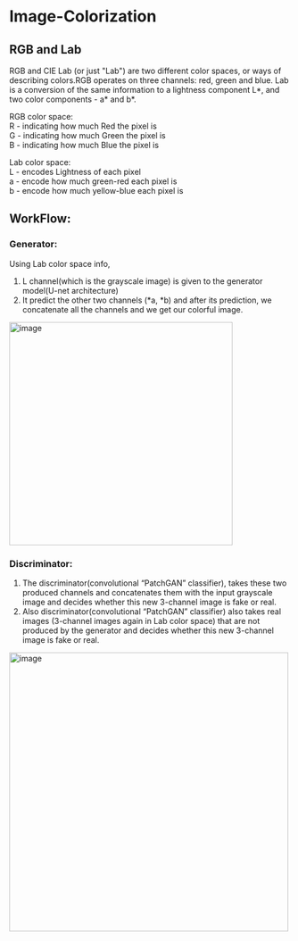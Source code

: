 # Image-Colorization


## RGB and Lab

RGB and CIE Lab (or just "Lab") are two different color spaces, or ways of describing colors.RGB operates on three channels: red, green and blue. Lab is a conversion of the same information to a lightness component L*, and two color components - a* and b*.

RGB color space: <br />
R - indicating how much Red the pixel is <br />
G - indicating how much Green the pixel is <br />
B - indicating how much Blue the pixel is <br />

Lab color space: <br />
L - encodes Lightness of each pixel <br />
a - encode how much green-red each pixel is <br />
b - encode how much yellow-blue each pixel is <br />


## WorkFlow:

### Generator:
Using Lab color space info, 
1. L channel(which is the grayscale image) is given to the generator model(U-net architecture)  
2. It predict the other two channels (*a, *b) and after its prediction, we concatenate all the channels and we get our colorful image.

<img width="400" alt="image" src="https://user-images.githubusercontent.com/76114538/176705408-a4d4fff3-c5f9-4d02-a493-6fdc0d776536.png">

### Discriminator:
1. The discriminator(convolutional “PatchGAN” classifier), takes these two produced channels and concatenates them with the input grayscale image and decides whether this new 3-channel image is fake or real.
2. Also discriminator(convolutional “PatchGAN” classifier) also takes real images (3-channel images again in Lab color space) that are not produced by the generator and decides whether this new 3-channel image is fake or real.

<img width="500" alt="image" src="https://user-images.githubusercontent.com/76114538/176712855-59f929fc-2638-4eaa-aa5e-1ffe202e8512.png">



